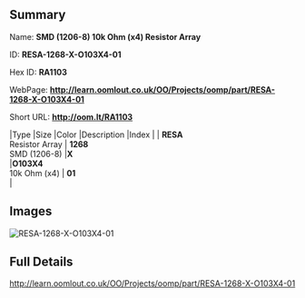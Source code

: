 

## Summary
 
Name: __SMD (1206-8) 10k Ohm (x4) Resistor Array__

ID: __RESA-1268-X-O103X4-01__

Hex ID: __RA1103__

WebPage: __http://learn.oomlout.co.uk/OO/Projects/oomp/part/RESA-1268-X-O103X4-01__

Short URL: __http://oom.lt/RA1103__


|Type   |Size   |Color   |Description   |Index   |
| __RESA__ <br>Resistor Array  | __1268__<br>SMD (1206-8)   |__X__<br>    |__O103X4__<br>10k Ohm (x4)    | __01__<br>  |


## Images
![RESA-1268-X-O103X4-01](http://oomlout.com/oomp-gen/parts/RESA-1268-X-O103X4-01/RESA-1268-X-O103X4-01_420.jpg)

## Full Details

 http://learn.oomlout.co.uk/OO/Projects/oomp/part/RESA-1268-X-O103X4-01

